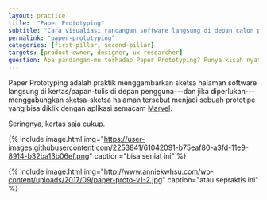 ```yaml
---
layout: practice
title:  "Paper Prototyping"
subtitle: "Cara visualiasi rancangan software langsung di depan calon pengguna, sehingga bisa Build-Measure-Learn dalam hitungan detik."
permalink: "paper-prototyping"
categories: [first-pillar, second-pillar]
targets: [product-owner, designer, ux-researcher]
question: Apa pandangan-mu terhadap Paper Prototyping? Punya kisah nyata?
---
```


Paper Prototyping adalah praktik menggambarkan sketsa halaman software langsung di kertas/papan-tulis di depan pengguna---dan jika diperlukan---menggabungkan sketsa-sketsa halaman tersebut menjadi sebuah prototipe yang bisa diklik dengan aplikasi semacam [Marvel](https://marvelapp.com/pop/).

Seringnya, kertas saja cukup.

{% include image.html
    img="https://user-images.githubusercontent.com/2253841/61042091-b75eaf80-a3fd-11e9-8914-b32ba13b06ef.png"
    caption="bisa seniat ini"
    %}

{% include image.html
    img="http://www.anniekwhsu.com/wp-content/uploads/2017/09/paper-proto-v1-2.jpg"
    caption="atau sepraktis ini"
    %}